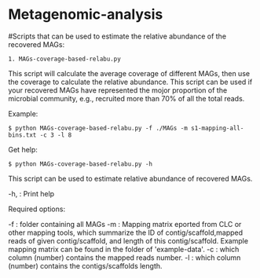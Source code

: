 # Metagenomic-analysis
#Scripts that can be used to estimate the relative abundance of the recovered MAGs:

`1. MAGs-coverage-based-relabu.py`

This script will calculate the average coverage of different MAGs, then use the coverage to calculate the relative abundance. This script can be used if your recovered MAGs have represented the mojor proportion of the microbial community, e.g., recruited more than   70% of all the total reads.

Example:

	$ python MAGs-coverage-based-relabu.py -f ./MAGs -m s1-mapping-all-bins.txt -c 3 -l 8

Get help:

	$ python MAGs-coverage-based-relabu.py -h
	
This script can be used to estimate relative abundance of recovered MAGs.

-h,  : Print help

Required options:

-f   : folder containing all MAGs
-m   : Mapping matrix eported from CLC or other mapping tools, which summarize the ID of contig/scaffold,mapped reads of given   contig/scaffold, and length of this contig/scaffold. Example mapping matrix can be found in the folder of 'example-data'.
-c   : which column (number) contains the mapped reads number.
-l   : which column (number) contains the contigs/scaffolds length.
